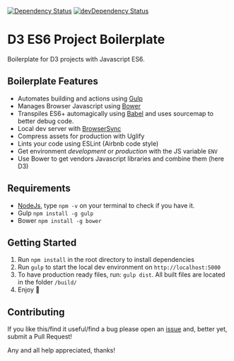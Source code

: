[![Dependency Status](https://david-dm.org/Packet-Clearing-House/d3-es6-boilerplate.svg)](https://david-dm.org/Packet-Clearing-House/d3-es6-boilerplate) [![devDependency Status](https://david-dm.org/Packet-Clearing-House/d3-es6-boilerplate/dev-status.svg)](https://david-dm.org/Packet-Clearing-House/d3-es6-boilerplate#info=devDependencies)

# D3 ES6 Project Boilerplate

Boilerplate for D3 projects with Javascript ES6.

## Boilerplate Features

- Automates building and actions using [Gulp](http://gulpjs.com/)
- Manages Browser Javascript using [Bower](http://bower.io/)
- Transpiles ES6+ automagically using [Babel](https://babeljs.io/) and uses sourcemap to better debug code.
- Local dev server with [BrowserSync](http://browsersync.io/)
- Compress assets for production with Uglify
- Lints your code using ESLint (Airbnb code style)
- Get environment _development_ or _production_ with the JS variable `ENV`
- Use Bower to get vendors Javascript libraries and combine them (here D3)

## Requirements

- [NodeJs](http://www.nodejs.org), type `npm -v` on your terminal to check if you have it.
- Gulp `npm install -g gulp`
- Bower `npm install -g bower`

## Getting Started

1. Run `npm install` in the root directory to install dependencies
2. Run `gulp` to start the local dev environment on `http://localhost:5000`
3. To have production ready files, run: `gulp dist`. All built files are located in the folder `/build/`
4. Enjoy 🍻

## Contributing

If you like this/find it useful/find a bug please open an [issue](https://github.com/Packet-Clearing-House/d3-es6-boilerplate/issues) and, better yet, submit a Pull Request!

Any and all help appreciated, thanks!
